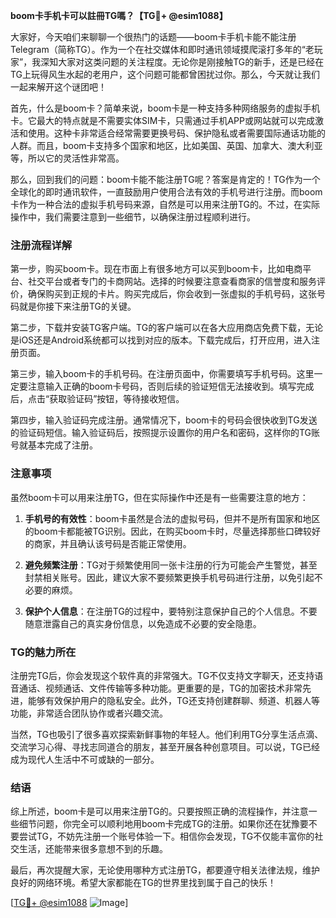 **boom卡手机卡可以註冊TG嗎？【TG💪+ @esim1088】**

大家好，今天咱们来聊聊一个很热门的话题——boom卡手机卡能不能注册Telegram（简称TG）。作为一个在社交媒体和即时通讯领域摸爬滚打多年的“老玩家”，我深知大家对这类问题的关注程度。无论你是刚接触TG的新手，还是已经在TG上玩得风生水起的老用户，这个问题可能都曾困扰过你。那么，今天就让我们一起来解开这个谜团吧！

首先，什么是boom卡？简单来说，boom卡是一种支持多种网络服务的虚拟手机卡。它最大的特点就是不需要实体SIM卡，只需通过手机APP或网站就可以完成激活和使用。这种卡非常适合经常需要更换号码、保护隐私或者需要国际通话功能的人群。而且，boom卡支持多个国家和地区，比如美国、英国、加拿大、澳大利亚等，所以它的灵活性非常高。

那么，回到我们的问题：boom卡能不能注册TG呢？答案是肯定的！TG作为一个全球化的即时通讯软件，一直鼓励用户使用合法有效的手机号进行注册。而boom卡作为一种合法的虚拟手机号码来源，自然是可以用来注册TG的。不过，在实际操作中，我们需要注意到一些细节，以确保注册过程顺利进行。

### 注册流程详解

第一步，购买boom卡。现在市面上有很多地方可以买到boom卡，比如电商平台、社交平台或者专门的卡商网站。选择的时候要注意查看商家的信誉度和服务评价，确保购买到正规的卡片。购买完成后，你会收到一张虚拟的手机号码，这张号码就是你接下来注册TG的关键。

第二步，下载并安装TG客户端。TG的客户端可以在各大应用商店免费下载，无论是iOS还是Android系统都可以找到对应的版本。下载完成后，打开应用，进入注册页面。

第三步，输入boom卡的手机号码。在注册页面中，你需要填写手机号码。这里一定要注意输入正确的boom卡号码，否则后续的验证短信无法接收到。填写完成后，点击“获取验证码”按钮，等待接收短信。

第四步，输入验证码完成注册。通常情况下，boom卡的号码会很快收到TG发送的验证码短信。输入验证码后，按照提示设置你的用户名和密码，这样你的TG账号就基本完成了注册。

### 注意事项

虽然boom卡可以用来注册TG，但在实际操作中还是有一些需要注意的地方：

1. **手机号的有效性**：boom卡虽然是合法的虚拟号码，但并不是所有国家和地区的boom卡都能被TG识别。因此，在购买boom卡时，尽量选择那些口碑较好的商家，并且确认该号码是否能正常使用。

2. **避免频繁注册**：TG对于频繁使用同一张卡注册的行为可能会产生警觉，甚至封禁相关账号。因此，建议大家不要频繁更换手机号码进行注册，以免引起不必要的麻烦。

3. **保护个人信息**：在注册TG的过程中，要特别注意保护自己的个人信息。不要随意泄露自己的真实身份信息，以免造成不必要的安全隐患。

### TG的魅力所在

注册完TG后，你会发现这个软件真的非常强大。TG不仅支持文字聊天，还支持语音通话、视频通话、文件传输等多种功能。更重要的是，TG的加密技术非常先进，能够有效保护用户的隐私安全。此外，TG还支持创建群聊、频道、机器人等功能，非常适合团队协作或者兴趣交流。

当然，TG也吸引了很多喜欢探索新鲜事物的年轻人。他们利用TG分享生活点滴、交流学习心得、寻找志同道合的朋友，甚至开展各种创意项目。可以说，TG已经成为现代人生活中不可或缺的一部分。

### 结语

综上所述，boom卡是可以用来注册TG的。只要按照正确的流程操作，并注意一些细节问题，你完全可以顺利地用boom卡完成TG的注册。如果你还在犹豫要不要尝试TG，不妨先注册一个账号体验一下。相信你会发现，TG不仅能丰富你的社交生活，还能带来很多意想不到的乐趣。

最后，再次提醒大家，无论使用哪种方式注册TG，都要遵守相关法律法规，维护良好的网络环境。希望大家都能在TG的世界里找到属于自己的快乐！

[[TG💪+ @esim1088](https://t.me/s/esim1088) ![Image](https://i.postimg.cc/4NQfJmqS/Snipaste-2025-05-13-00-14-12.png)]